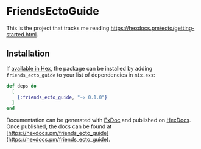# FriendsEctoGuide

This is the project that tracks me reading https://hexdocs.pm/ecto/getting-started.html.

## Installation

If [available in Hex](https://hex.pm/docs/publish), the package can be installed
by adding `friends_ecto_guide` to your list of dependencies in `mix.exs`:

```elixir
def deps do
  [
    {:friends_ecto_guide, "~> 0.1.0"}
  ]
end
```

Documentation can be generated with [ExDoc](https://github.com/elixir-lang/ex_doc)
and published on [HexDocs](https://hexdocs.pm). Once published, the docs can
be found at [https://hexdocs.pm/friends_ecto_guide](https://hexdocs.pm/friends_ecto_guide).
